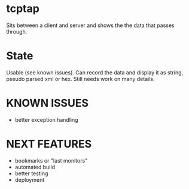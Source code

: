 tcptap
======

Sits between a client and server and shows the the data that passes through.

State
=====

Usable (see known issues).
Can record the data and display it as string, pseudo parsed xml or hex.
Still needs work on many details.

KNOWN ISSUES
============

- better exception handling

NEXT FEATURES
=============

- bookmarks or "last monitors"
- automated build
- better testing
- deployment
